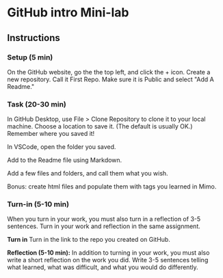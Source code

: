 # GitHub intro Mini-lab

## Instructions

### Setup (5 min)

On the GitHub website, go the the top left, and click the + icon. Create a new repository. Call it First Repo. Make sure it is Public and select "Add A Readme."

### Task (20-30 min)

In GitHub Desktop, use File > Clone Repository to clone it to your local machine. Choose a location to save it. (The default is usually OK.) Remember where you saved it!

In VSCode, open the folder you saved.

Add to the Readme file using Markdown.

Add a few files and folders, and call them what you wish.

Bonus: create html files and populate them with tags you learned in Mimo.

### Turn-in (5-10 min)

When you turn in your work, you must also turn in a reflection of 3-5 sentences. Turn in your work and reflection in the same assignment.

**Turn in** Turn in the link to the repo you created on GitHub.

**Reflection (5-10 min):** In addition to turning in your work, you must also write a short reflection on the work you did. Write 3-5 sentences telling what learned, what was difficult, and what you would do differently.
